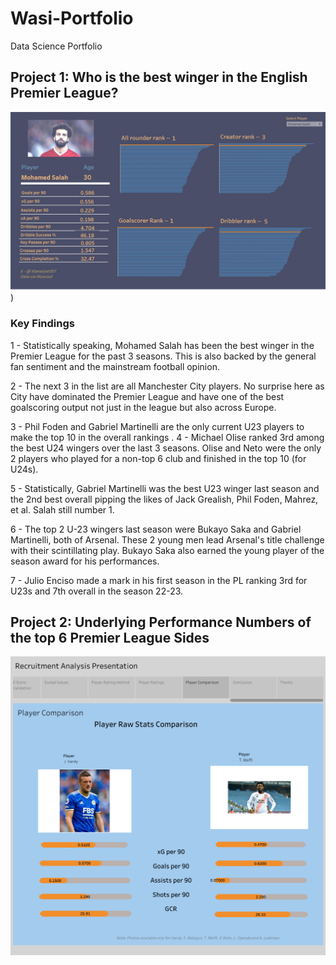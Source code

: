 # Wasi-Portfolio
Data Science Portfolio
## Project 1: Who is the best winger in the English Premier League?
![sww](/images/Salah%20report.jpg))

### Key Findings
1 - Statistically speaking, Mohamed Salah has been the best winger in the Premier League for the past 3 seasons. This is also backed by the general fan sentiment and the mainstream football opinion.


2 - The next 3 in the list are all Manchester City players. No surprise here as City have dominated the Premier League and have one of the best goalscoring output not just in the league but also across Europe.

3 - Phil Foden and Gabriel Martinelli are the only current U23 players to make the top 10 in the overall rankings
.
4 - Michael Olise ranked 3rd among the best U24 wingers over the last 3 seasons. Olise and Neto were the only 2 players who played for a non-top 6 club and finished in the top 10 (for U24s).

5 - Statistically, Gabriel Martinelli was the best U23 winger last season and the 2nd best overall pipping the likes of Jack Grealish, Phil Foden, Mahrez, et al. Salah still number 1.

6 - The top 2 U-23 wingers last season were Bukayo Saka and Gabriel Martinelli, both of Arsenal. These 2 young men lead Arsenal's title challenge with their scintillating play. Bukayo Saka also earned the young player of the season award for his performances.

7 - Julio Enciso made a mark in his first season in the PL ranking 3rd for U23s and 7th overall in the season 22-23.

## Project 2: Underlying Performance Numbers of the top 6 Premier League Sides

![](/images/Vardy.png)
